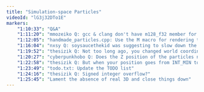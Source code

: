 ```yaml
---
title: "Simulation-space Particles"
videoId: "lG3j32DTo1E"
markers:
    "1:10:33": "Q&A"
    "1:11:20": "mmozeiko Q: gcc & clang don't have m128_f32 member for __m128. They need _mm_store_ps or something like ((float*)&A->P.x)[index] (or union with float array)"
    "1:12:05": "handmade_particles.cpp: Use the M macro for rendering the particles and introduce handmade_simd.h"
    "1:16:04": "nxsy Q: soysaucethekid was suggesting to slow down the time to make sure it is now right"
    "1:19:52": "thesizik Q: Not too long ago, you changed world coordinates to be s32 instead of u32. I think they were unsigned originally so that overflow would work correctly to have the world wrap around"
    "1:20:27": "cyberpunkhobo Q: Does the Z position of the particles not get affected by the perspective transform?"
    "1:22:58": "thesizik Q: But when your position goes from INT_MIN to INT_MAX, won't it cause undefined behavior?"
    "1:23:49": "todo.txt: Update the TODO list"
    "1:24:16": "thesizik Q: Signed integer overflow?"
    "1:25:45": "Lament the absence of real 3D and close things down"
---
```

